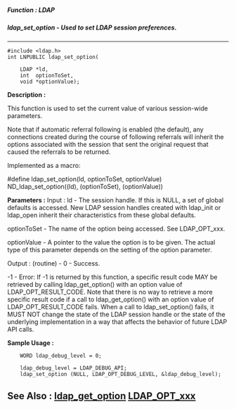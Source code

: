 ##### Function : LDAP
##### ldap_set_option - Used to set LDAP session preferences.
---
```
#include <ldap.h>
int LNPUBLIC ldap_set_option(

	LDAP *ld,
	int  optionToSet,
	void *optionValue);
```
**Description :**

This function is used to set the current value of various session-wide 
parameters.

Note that if automatic referral following is enabled (the default), any 
connections created during the course of following referrals will inherit the 
options associated with the session that sent the original request that caused 
the referrals to be returned.

Implemented as a macro:

#define ldap_set_option(ld, optionToSet, optionValue) ND_ldap_set_option((ld), 
(optionToSet), (optionValue))

**Parameters :**
Input :
ld  -  The session handle.  If this is NULL, a set of global defaults is accessed.  New LDAP session handles created with ldap_init or ldap_open inherit their characteristics from these global defaults.

optionToSet  -  The name of the option being accessed.  See LDAP_OPT_xxx.

optionValue  -  A pointer to the value the option is to be given. The actual type of this parameter depends on the setting of the option parameter.

Output :
(routine)  -  0 - Success.

-1 - Error: If -1 is returned by this function, a specific result code MAY be retrieved by calling ldap_get_option() with an option
value of LDAP_OPT_RESULT_CODE.  Note that there is no way to retrieve a more specific result code if a call to ldap_get_option() with an option
value of LDAP_OPT_RESULT_CODE fails. When a call to ldap_set_option() fails, it MUST NOT change the state of the LDAP session handle or the state of the underlying implementation in a way that affects the behavior of future LDAP API calls.



**Sample Usage :**
```
    WORD ldap_debug_level = 0;

    ldap_debug_level = LDAP_DEBUG_API;
    ldap_set_option (NULL, LDAP_OPT_DEBUG_LEVEL, &ldap_debug_level);
```
**See Also :**
[ldap_get_option](/reference/Func/ldap_get_option)
[LDAP_OPT_xxx](/reference/Symb/LDAP_OPT_xxx)
---
